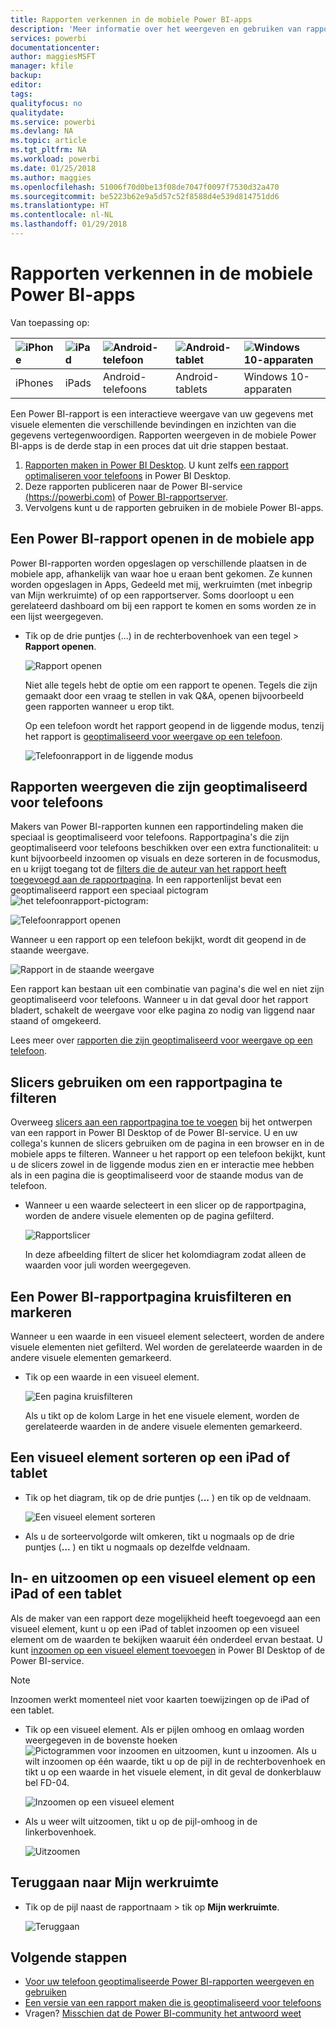 ```yaml
---
title: Rapporten verkennen in de mobiele Power BI-apps
description: 'Meer informatie over het weergeven en gebruiken van rapporten in de mobiele Power BI-app op uw telefoon of tablet. U maakt rapporten in de Power BI-service of Power BI Desktop en kunt ze vervolgens gebruiken de mobiele apps. '
services: powerbi
documentationcenter: 
author: maggiesMSFT
manager: kfile
backup: 
editor: 
tags: 
qualityfocus: no
qualitydate: 
ms.service: powerbi
ms.devlang: NA
ms.topic: article
ms.tgt_pltfrm: NA
ms.workload: powerbi
ms.date: 01/25/2018
ms.author: maggies
ms.openlocfilehash: 51006f70d0be13f08de7047f0097f7530d32a470
ms.sourcegitcommit: be5223b62e9a5d57c52f8588d4e539d814751dd6
ms.translationtype: HT
ms.contentlocale: nl-NL
ms.lasthandoff: 01/29/2018
---
```

# <a name="explore-reports-in-the-power-bi-mobile-apps"></a>Rapporten verkennen in de mobiele Power BI-apps
Van toepassing op:

| ![iPhone](media/mobile-reports-in-the-mobile-apps/ios-logo-40-px.png) | ![iPad](media/mobile-reports-in-the-mobile-apps/ios-logo-40-px.png) | ![Android-telefoon](media/mobile-reports-in-the-mobile-apps/android-logo-40-px.png) | ![Android-tablet](media/mobile-reports-in-the-mobile-apps/android-logo-40-px.png) | ![Windows 10-apparaten](media/mobile-reports-in-the-mobile-apps/win-10-logo-40-px.png) |
|:--- |:--- |:--- |:--- |:--- |
| iPhones |iPads |Android-telefoons |Android-tablets |Windows 10-apparaten |

Een Power BI-rapport is een interactieve weergave van uw gegevens met visuele elementen die verschillende bevindingen en inzichten van die gegevens vertegenwoordigen. Rapporten weergeven in de mobiele Power BI-apps is de derde stap in een proces dat uit drie stappen bestaat.

1. [Rapporten maken in Power BI Desktop](desktop-report-view.md). U kunt zelfs [een rapport optimaliseren voor telefoons](mobile-apps-view-phone-report.md) in Power BI Desktop. 
2. Deze rapporten publiceren naar de Power BI-service [(https://powerbi.com)](https://powerbi.com) of [Power BI-rapportserver](report-server/get-started.md).  
3. Vervolgens kunt u de rapporten gebruiken in de mobiele Power BI-apps.

## <a name="open-a-power-bi-report-in-the-mobile-app"></a>Een Power BI-rapport openen in de mobiele app
Power BI-rapporten worden opgeslagen op verschillende plaatsen in de mobiele app, afhankelijk van waar hoe u eraan bent gekomen. Ze kunnen worden opgeslagen in Apps, Gedeeld met mij, werkruimten (met inbegrip van Mijn werkruimte) of op een rapportserver. Soms doorloopt u een gerelateerd dashboard om bij een rapport te komen en soms worden ze in een lijst weergegeven.

* Tik op de drie puntjes (...) in de rechterbovenhoek van een tegel > **Rapport openen**.
  
  ![Rapport openen](media/mobile-reports-in-the-mobile-apps/power-bi-android-open-report-tile.png)
  
  Niet alle tegels hebt de optie om een rapport te openen. Tegels die zijn gemaakt door een vraag te stellen in vak Q&A, openen bijvoorbeeld geen rapporten wanneer u erop tikt. 
  
  Op een telefoon wordt het rapport geopend in de liggende modus, tenzij het rapport is [geoptimaliseerd voor weergave op een telefoon](mobile-reports-in-the-mobile-apps.md#view-reports-optimized-for-phones).
  
  ![Telefoonrapport in de liggende modus](media/mobile-reports-in-the-mobile-apps/power-bi-iphone-report-landscape.png)

## <a name="view-reports-optimized-for-phones"></a>Rapporten weergeven die zijn geoptimaliseerd voor telefoons
Makers van Power BI-rapporten kunnen een rapportindeling maken die speciaal is geoptimaliseerd voor telefoons. Rapportpagina's die zijn geoptimaliseerd voor telefoons beschikken over een extra functionaliteit: u kunt bijvoorbeeld inzoomen op visuals en deze sorteren in de focusmodus, en u krijgt toegang tot de [filters die de auteur van het rapport heeft toegevoegd aan de rapportpagina](mobile-apps-view-phone-report.md#filter-the-report-page-on-a-phone). In een rapportenlijst bevat een geoptimaliseerd rapport een speciaal pictogram ![het telefoonrapport-pictogram](media/mobile-reports-in-the-mobile-apps/power-bi-phone-report-icon.png):

![Telefoonrapport openen](media/mobile-reports-in-the-mobile-apps/power-bi-android-phone-report.png)

Wanneer u een rapport op een telefoon bekijkt, wordt dit geopend in de staande weergave.

![Rapport in de staande weergave](media/mobile-reports-in-the-mobile-apps/07-power-bi-phone-report-portrait.png)

 Een rapport kan bestaan uit een combinatie van pagina's die wel en niet zijn geoptimaliseerd voor telefoons. Wanneer u in dat geval door het rapport bladert, schakelt de weergave voor elke pagina zo nodig van liggend naar staand of omgekeerd.

Lees meer over [rapporten die zijn geoptimaliseerd voor weergave op een telefoon](mobile-apps-view-phone-report.md).

## <a name="use-slicers-to-filter-a-report-page"></a>Slicers gebruiken om een rapportpagina te filteren
Overweeg [slicers aan een rapportpagina toe te voegen](power-bi-visualization-slicers.md) bij het ontwerpen van een rapport in Power BI Desktop of de Power BI-service. U en uw collega's kunnen de slicers gebruiken om de pagina in een browser en in de mobiele apps te filteren. Wanneer u het rapport op een telefoon bekijkt, kunt u de slicers zowel in de liggende modus zien en er interactie mee hebben als in een pagina die is geoptimaliseerd voor de staande modus van de telefoon.

* Wanneer u een waarde selecteert in een slicer op de rapportpagina, worden de andere visuele elementen op de pagina gefilterd.
  
  ![Rapportslicer](media/mobile-reports-in-the-mobile-apps/power-bi-android-tablet-report-slicer.png)
  
  In deze afbeelding filtert de slicer het kolomdiagram zodat alleen de waarden voor juli worden weergegeven.

## <a name="cross-filter-and-highlight-a-power-bi-report-page"></a>Een Power BI-rapportpagina kruisfilteren en markeren
Wanneer u een waarde in een visueel element selecteert, worden de andere visuele elementen niet gefilterd. Wel worden de gerelateerde waarden in de andere visuele elementen gemarkeerd.

* Tik op een waarde in een visueel element.
  
  ![Een pagina kruisfilteren](media/mobile-reports-in-the-mobile-apps/power-bi-android-tablet-report-highlight.png)
  
  Als u tikt op de kolom Large in het ene visuele element, worden de gerelateerde waarden in de andere visuele elementen gemarkeerd. 

## <a name="sort-a-visual-on-an-ipad-or-a-tablet"></a>Een visueel element sorteren op een iPad of tablet
* Tik op het diagram, tik op de drie puntjes (**...** ) en tik op de veldnaam.
  
   ![Een visueel element sorteren](media/mobile-reports-in-the-mobile-apps/power-bi-android-tablet-report-sort.png)
* Als u de sorteervolgorde wilt omkeren, tikt u nogmaals op de drie puntjes (**...** ) en tikt u nogmaals op dezelfde veldnaam.

## <a name="drill-down-and-up-in-a-visual-on-an-ipad-or-a-tablet"></a>In- en uitzoomen op een visueel element op een iPad of een tablet
Als de maker van een rapport deze mogelijkheid heeft toegevoegd aan een visueel element, kunt u op een iPad of tablet inzoomen op een visueel element om de waarden te bekijken waaruit één onderdeel ervan bestaat. U kunt [inzoomen op een visueel element toevoegen](power-bi-visualization-drill-down.md) in Power BI Desktop of de Power BI-service. 

> [!NOTE]
> Inzoomen werkt momenteel niet voor kaarten toewijzingen op de iPad of een tablet.
> 
> 

* Tik op een visueel element. Als er pijlen omhoog en omlaag worden weergegeven in de bovenste hoeken ![Pictogrammen voor inzoomen en uitzoomen](media/mobile-reports-in-the-mobile-apps/power-bi-mobile-drill-up-down.png), kunt u inzoomen. Als u wilt inzoomen op één waarde, tikt u op de pijl in de rechterbovenhoek en tikt u op een waarde in het visuele element, in dit geval de donkerblauw bel FD-04.
  
  ![Inzoomen op een visueel element](media/mobile-reports-in-the-mobile-apps/power-bi-mobile-drill-down-one.png)
* Als u weer wilt uitzoomen, tikt u op de pijl-omhoog in de linkerbovenhoek.
  
  ![Uitzoomen](media/mobile-reports-in-the-mobile-apps/power-bi-mobile-drill-up.png)

## <a name="go-back-to-my-workspace"></a>Teruggaan naar Mijn werkruimte
* Tik op de pijl naast de rapportnaam > tik op **Mijn werkruimte**.
  
  ![Teruggaan](media/mobile-reports-in-the-mobile-apps/power-bi-iphone-report-back.png)

## <a name="next-steps"></a>Volgende stappen
* [Voor uw telefoon geoptimaliseerde Power BI-rapporten weergeven en gebruiken](mobile-apps-view-phone-report.md)
* [Een versie van een rapport maken die is geoptimaliseerd voor telefoons](desktop-create-phone-report.md)
* Vragen? [Misschien dat de Power BI-community het antwoord weet](http://community.powerbi.com/)

